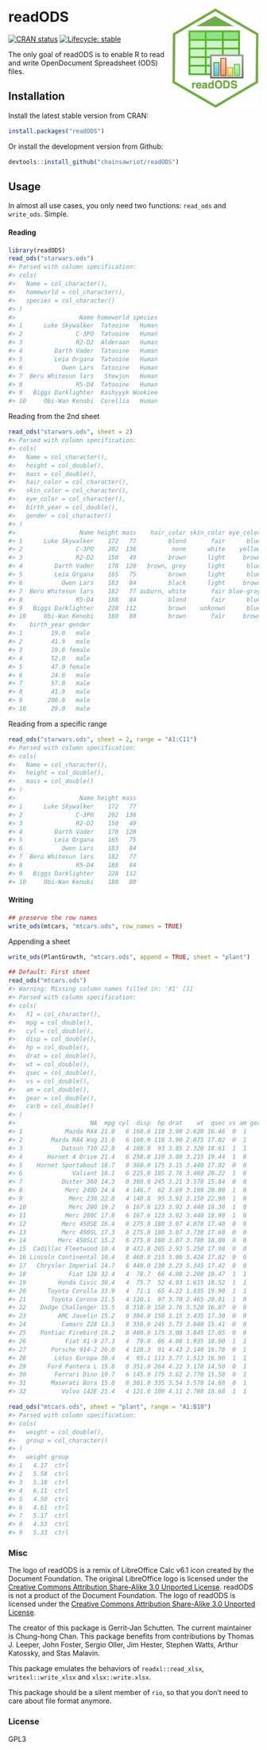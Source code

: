 
<!-- README.md is generated from README.Rmd. Please edit that file -->

# readODS <img src="man/figures/read_ods_logo.png"  align="right" height="200" />

<!-- badges: start -->

[![CRAN
status](https://www.r-pkg.org/badges/version/readODS)](https://CRAN.R-project.org/package=readODS)
[![Lifecycle:
stable](https://img.shields.io/badge/lifecycle-stable-brightgreen.svg)](https://www.tidyverse.org/lifecycle/#stable)
<!-- badges: end -->

The only goal of readODS is to enable R to read and write OpenDocument
Spreadsheet (ODS) files.

## Installation

Install the latest stable version from CRAN:

``` r
install.packages("readODS")
```

Or install the development version from Github:

``` r
devtools::install_github("chainsawriot/readODS")
```

## Usage

In almost all use cases, you only need two functions: `read_ods` and
`write_ods`. Simple.

#### Reading

``` r
library(readODS)
read_ods("starwars.ods")
#> Parsed with column specification:
#> cols(
#>   Name = col_character(),
#>   homeworld = col_character(),
#>   species = col_character()
#> )
#>                  Name homeworld species
#> 1      Luke Skywalker  Tatooine   Human
#> 2               C-3PO  Tatooine   Human
#> 3               R2-D2  Alderaan   Human
#> 4         Darth Vader  Tatooine   Human
#> 5         Leia Organa  Tatooine   Human
#> 6           Owen Lars  Tatooine   Human
#> 7  Beru Whitesun lars   Stewjon   Human
#> 8               R5-D4  Tatooine   Human
#> 9   Biggs Darklighter  Kashyyyk Wookiee
#> 10     Obi-Wan Kenobi  Corellia   Human
```

Reading from the 2nd sheet

``` r
read_ods("starwars.ods", sheet = 2)
#> Parsed with column specification:
#> cols(
#>   Name = col_character(),
#>   height = col_double(),
#>   mass = col_double(),
#>   hair_color = col_character(),
#>   skin_color = col_character(),
#>   eye_color = col_character(),
#>   birth_year = col_double(),
#>   gender = col_character()
#> )
#>                  Name height mass    hair_color skin_color eye_color
#> 1      Luke Skywalker    172   77         blond       fair      blue
#> 2               C-3PO    202  136          none      white    yellow
#> 3               R2-D2    150   49         brown      light     brown
#> 4         Darth Vader    178  120   brown, grey      light      blue
#> 5         Leia Organa    165   75         brown      light      blue
#> 6           Owen Lars    183   84         black      light     brown
#> 7  Beru Whitesun lars    182   77 auburn, white       fair blue-gray
#> 8               R5-D4    188   84         blond       fair      blue
#> 9   Biggs Darklighter    228  112         brown    unknown      blue
#> 10     Obi-Wan Kenobi    180   80         brown       fair     brown
#>    birth_year gender
#> 1        19.0   male
#> 2        41.9   male
#> 3        19.0 female
#> 4        52.0   male
#> 5        47.0 female
#> 6        24.0   male
#> 7        57.0   male
#> 8        41.9   male
#> 9       200.0   male
#> 10       29.0   male
```

Reading from a specific range

``` r
read_ods("starwars.ods", sheet = 2, range = "A1:C11")
#> Parsed with column specification:
#> cols(
#>   Name = col_character(),
#>   height = col_double(),
#>   mass = col_double()
#> )
#>                  Name height mass
#> 1      Luke Skywalker    172   77
#> 2               C-3PO    202  136
#> 3               R2-D2    150   49
#> 4         Darth Vader    178  120
#> 5         Leia Organa    165   75
#> 6           Owen Lars    183   84
#> 7  Beru Whitesun lars    182   77
#> 8               R5-D4    188   84
#> 9   Biggs Darklighter    228  112
#> 10     Obi-Wan Kenobi    180   80
```

#### Writing

``` r
## preserve the row names
write_ods(mtcars, "mtcars.ods", row_names = TRUE)
```

Appending a sheet

``` r
write_ods(PlantGrowth, "mtcars.ods", append = TRUE, sheet = "plant")
```

``` r
## Default: First sheet
read_ods("mtcars.ods")
#> Warning: Missing column names filled in: 'X1' [1]
#> Parsed with column specification:
#> cols(
#>   X1 = col_character(),
#>   mpg = col_double(),
#>   cyl = col_double(),
#>   disp = col_double(),
#>   hp = col_double(),
#>   drat = col_double(),
#>   wt = col_double(),
#>   qsec = col_double(),
#>   vs = col_double(),
#>   am = col_double(),
#>   gear = col_double(),
#>   carb = col_double()
#> )
#>                     NA  mpg cyl  disp  hp drat    wt  qsec vs am gear carb
#> 1            Mazda RX4 21.0   6 160.0 110 3.90 2.620 16.46  0  1    4    4
#> 2        Mazda RX4 Wag 21.0   6 160.0 110 3.90 2.875 17.02  0  1    4    4
#> 3           Datsun 710 22.8   4 108.0  93 3.85 2.320 18.61  1  1    4    1
#> 4       Hornet 4 Drive 21.4   6 258.0 110 3.08 3.215 19.44  1  0    3    1
#> 5    Hornet Sportabout 18.7   8 360.0 175 3.15 3.440 17.02  0  0    3    2
#> 6              Valiant 18.1   6 225.0 105 2.76 3.460 20.22  1  0    3    1
#> 7           Duster 360 14.3   8 360.0 245 3.21 3.570 15.84  0  0    3    4
#> 8            Merc 240D 24.4   4 146.7  62 3.69 3.190 20.00  1  0    4    2
#> 9             Merc 230 22.8   4 140.8  95 3.92 3.150 22.90  1  0    4    2
#> 10            Merc 280 19.2   6 167.6 123 3.92 3.440 18.30  1  0    4    4
#> 11           Merc 280C 17.8   6 167.6 123 3.92 3.440 18.90  1  0    4    4
#> 12          Merc 450SE 16.4   8 275.8 180 3.07 4.070 17.40  0  0    3    3
#> 13          Merc 450SL 17.3   8 275.8 180 3.07 3.730 17.60  0  0    3    3
#> 14         Merc 450SLC 15.2   8 275.8 180 3.07 3.780 18.00  0  0    3    3
#> 15  Cadillac Fleetwood 10.4   8 472.0 205 2.93 5.250 17.98  0  0    3    4
#> 16 Lincoln Continental 10.4   8 460.0 215 3.00 5.424 17.82  0  0    3    4
#> 17   Chrysler Imperial 14.7   8 440.0 230 3.23 5.345 17.42  0  0    3    4
#> 18            Fiat 128 32.4   4  78.7  66 4.08 2.200 19.47  1  1    4    1
#> 19         Honda Civic 30.4   4  75.7  52 4.93 1.615 18.52  1  1    4    2
#> 20      Toyota Corolla 33.9   4  71.1  65 4.22 1.835 19.90  1  1    4    1
#> 21       Toyota Corona 21.5   4 120.1  97 3.70 2.465 20.01  1  0    3    1
#> 22    Dodge Challenger 15.5   8 318.0 150 2.76 3.520 16.87  0  0    3    2
#> 23         AMC Javelin 15.2   8 304.0 150 3.15 3.435 17.30  0  0    3    2
#> 24          Camaro Z28 13.3   8 350.0 245 3.73 3.840 15.41  0  0    3    4
#> 25    Pontiac Firebird 19.2   8 400.0 175 3.08 3.845 17.05  0  0    3    2
#> 26           Fiat X1-9 27.3   4  79.0  66 4.08 1.935 18.90  1  1    4    1
#> 27       Porsche 914-2 26.0   4 120.3  91 4.43 2.140 16.70  0  1    5    2
#> 28        Lotus Europa 30.4   4  95.1 113 3.77 1.513 16.90  1  1    5    2
#> 29      Ford Pantera L 15.8   8 351.0 264 4.22 3.170 14.50  0  1    5    4
#> 30        Ferrari Dino 19.7   6 145.0 175 3.62 2.770 15.50  0  1    5    6
#> 31       Maserati Bora 15.0   8 301.0 335 3.54 3.570 14.60  0  1    5    8
#> 32          Volvo 142E 21.4   4 121.0 109 4.11 2.780 18.60  1  1    4    2
```

``` r
read_ods("mtcars.ods", sheet = "plant", range = "A1:B10")
#> Parsed with column specification:
#> cols(
#>   weight = col_double(),
#>   group = col_character()
#> )
#>   weight group
#> 1   4.17  ctrl
#> 2   5.58  ctrl
#> 3   5.18  ctrl
#> 4   6.11  ctrl
#> 5   4.50  ctrl
#> 6   4.61  ctrl
#> 7   5.17  ctrl
#> 8   4.53  ctrl
#> 9   5.33  ctrl
```

### Misc

The logo of readODS is a remix of LibreOffice Calc v6.1 icon created by
the Document Foundation. The original LibreOffice logo is licensed under
the [Creative Commons Attribution Share-Alike 3.0 Unported
License](https://wiki.documentfoundation.org/File:LibO6_MIME.svg).
readODS is not a product of the Document Foundation. The logo of readODS
is licensed under the [Creative Commons Attribution Share-Alike 3.0
Unported License](https://creativecommons.org/licenses/by-sa/3.0/).

The creator of this package is Gerrit-Jan Schutten. The current
maintainer is Chung-hong Chan. This package benefits from contributions
by Thomas J. Leeper, John Foster, Sergio Oller, Jim Hester, Stephen
Watts, Arthur Katossky, and Stas Malavin.

This package emulates the behaviors of `readxl::read_xlsx`,
`writexl::write_xlsx` and `xlsx::write.xlsx`.

This package should be a silent member of `rio`, so that you don’t need
to care about file format anymore.

### License

GPL3

